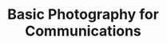 ---
title: Basic Photography for Communications
number: COMM 215
academic-home: Comm
course-type: [Prescribed]
description: An introduction to photography as a means of visual communication in the digital age. Students will learn basic picture-taking principles, camera techniques, photographic aesthetics, and the use of digital imaging software. Students will be encouraged to explore photography as an aesthetic, expressive, and socially significant medium. This will be achieved through individual and group critique of each student's photographs, as well as through analysis of examples of the work of prominent photographers. Students will complete a series of assignments that help them learn to produce visual content for a digitally savvy audience. At the end of the semester, students will be able to produce story-telling images as well as write captions for their photographs. They will have a knowledge of the aesthetics of photography, will understand the importance of both form and content, and will have the ability to critically evaluate photographs.
bulletin-link: http://bulletins.psu.edu/undergrad/courses/C/COMM/215
pathway-list:
---